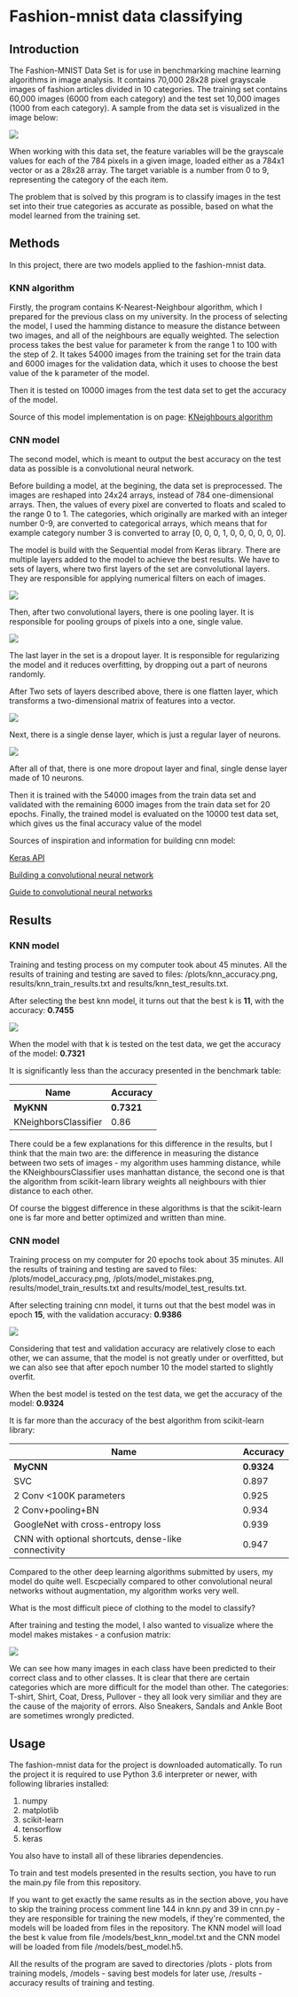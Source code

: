 # Fashion-mnist data classifying
## Introduction
The Fashion-MNIST Data Set is for use in benchmarking machine learning algorithms in image analysis. It contains 70,000 28x28 pixel grayscale images of fashion articles divided in 10 categories. The training set contains 60,000 images (6000 from each category) and the test set 10,000 images (1000 from each category). A sample from the data set is visualized in the image below:

![](https://github.com/zalandoresearch/fashion-mnist/blob/master/doc/img/fashion-mnist-sprite.png)

When working with this data set, the feature variables will be the grayscale values for each of the 784 pixels in a given image, loaded either as a 784x1 vector or as a 28x28 array. The target variable is a number from 0 to 9, representing the category of the each item.

The problem that is solved by this program is to classify images in the test set into their true categories as accurate as possible, based on what the model learned from the training set.
## Methods
In this project, there are two models applied to the fashion-mnist data.

### KNN algorithm

Firstly, the program contains K-Nearest-Neighbour algorithm, which I prepared for the previous class on my university.
In the process of selecting the model, I used the hamming distance to measure the distance between two images, and all of the neighbours are equally weighted. The selection process takes the best value for parameter k from the range 1 to 100 with the step of 2.
It takes 54000 images from the training set for the train data and 6000 images for the validation data, which it uses to choose the best value of the k parameter of the model.

Then it is tested on 10000 images from the test data set to get the accuracy of the model.

Source of this model implementation is on page: [KNeighbours algorithm](https://www.ii.pwr.edu.pl/~zieba/zad2_msid.pdf)

### CNN model

The second model, which is meant to output the best accuracy on the test data as possible is a convolutional neural network.

Before building a model, at the begining, the data set is preprocessed. The images are reshaped into 24x24 arrays, instead of 784 one-dimensional arrays. Then, the values of every pixel are converted to floats and scaled to the range 0 to 1. 
The categories, which originally are marked with an integer number 0-9, are converted to categorical arrays, which means that for example category number 3 is converted to array [0, 0, 0, 1, 0, 0, 0, 0, 0, 0].

The model is build with the Sequential model from Keras library. There are multiple layers added to the model to achieve the best results. We have to sets of layers, where two first layers of the set are convolutional layers. They are responsible for applying numerical filters on each of images.

![](https://sds-platform-private.s3-us-east-2.amazonaws.com/uploads/35_blog_image_11.png)

Then, after two convolutional layers, there is one pooling layer. It is responsible for pooling groups of pixels into a one, single value.

![](https://sds-platform-private.s3-us-east-2.amazonaws.com/uploads/35_blog_image_22.png)

The last layer in the set is a dropout layer. It is responsible for regularizing the model and it reduces overfitting, by dropping out a part of neurons randomly.

After Two sets of layers described above, there is one flatten layer, which transforms a two-dimensional matrix of features into a vector.

![](https://sds-platform-private.s3-us-east-2.amazonaws.com/uploads/35_blog_image_25.png)

Next, there is a single dense layer, which is just a regular layer of neurons.

![](https://sds-platform-private.s3-us-east-2.amazonaws.com/uploads/35_blog_image_26.png)

After all of that, there is one more dropout layer and final, single dense layer made of 10 neurons.

Then it is trained with the 54000 images from the train data set and validated with the remaining 6000 images from the train data set for 20 epochs. Finally, the trained model is evaluated on the 10000 test data set, which gives us the final accuracy value of the model

Sources of inspiration and information for building cnn model:

[Keras API](https://keras.io/api/)

[Building a convolutional neural network](https://towardsdatascience.com/building-a-convolutional-neural-network-cnn-in-keras-329fbbadc5f5)

[Guide to convolutional neural networks](https://www.superdatascience.com/blogs/the-ultimate-guide-to-convolutional-neural-networks-cnn)

## Results
### KNN model
Training and testing process on my computer took about 45 minutes. All the results of training and testing are saved to files: /plots/knn_accuracy.png, results/knn_train_results.txt and results/knn_test_results.txt.

After selecting the best knn model, it turns out that the best k is **11**, with the accuracy: **0.7455**

![](./plots_for_readme/knn_accuracy.png)

When the model with that k is tested on the test data, we get the accuracy of the model: **0.7321**

It is significantly less than the accuracy presented in the benchmark table:

| Name | Accuracy |
|------|----------|
| **MyKNN** | **0.7321** |
| KNeighborsClassifier | 0.86 |

There could be a few explanations for this difference in the results, but I think that the main two are: the difference in measuring the distance between two sets of images - my algorithm uses hamming distance, while the KNeighboursClassifier uses manhattan distance, the second one is that the algorithm from scikit-learn library weights all neighbours with thier distance to each other.

Of course the biggest difference in these algorithms is that the scikit-learn one is far more and better optimized and written than mine.

### CNN model
Training process on my computer for 20 epochs took about 35 minutes. All the results of training and testing are saved to files: /plots/model_accuracy.png, /plots/model_mistakes.png, results/model_train_results.txt and results/model_test_results.txt.

After selecting training cnn model, it turns out that the best model was in epoch **15**, with the validation accuracy: **0.9386**

![](./plots_for_readme/model_accuracy.png)

Considering that test and validation accuracy are relatively close to each other, we can assume, that the model is not greatly under or overfitted, but we can also see that after epoch number 10 the model started to slightly overfit.

When the best model is tested on the test data, we get the accuracy of the model: **0.9324**

It is far more than the accuracy of the best algorithm from scikit-learn library:

| Name | Accuracy |
|------|----------|
| **MyCNN** | **0.9324** |
| SVC | 0.897 |
| 2 Conv <100K parameters | 0.925 |
| 2 Conv+pooling+BN	| 0.934 |
| GoogleNet with cross-entropy loss | 0.939 |
| CNN with optional shortcuts, dense-like connectivity | 0.947 |

Compared to the other deep learning algorithms submitted by users, my model do quite well. Escpecially compared to other convolutional neural networks without augmentation, my algorithm works very well.

What is the most difficult piece of clothing to the model to classify?

After training and testing the model, I also wanted to visualize where the model makes mistakes - a confusion matrix:

![](./plots_for_readme/model_mistakes.png)

We can see how many images in each class have been predicted to their correct class and to other classes. It is clear that there are certain categories which are more difficult for the model than other. The categories: T-shirt, Shirt, Coat, Dress, Pullover - they all look very similiar and they are the cause of the majority of errors. Also Sneakers, Sandals and Ankle Boot are sometimes wrongly predicted.

## Usage
The fashion-mnist data for the project is downloaded automatically.
To run the project it is required to use Python 3.6 interpreter or newer, with following libraries installed:
1. numpy
2. matplotlib
3. scikit-learn
4. tensorflow
5. keras

You also have to install all of these libraries dependencies.

To train and test models presented in the results section, you have to run the main.py file from this repository.

If you want to get exactly the same results as in the section above, you have to skip the training process comment line 144 in knn.py and 39 in cnn.py - they are responsible for training the new models, if they're commented, the models will be loaded from files in the repository. The KNN model will load the best k value from file /models/best_knn_model.txt and the CNN model will be loaded from file /models/best_model.h5.

All the results of the program are saved to directories /plots - plots from training models, /models - saving best models for later use, /results - accuracy results of training and testing.
